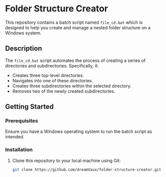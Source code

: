 # Folder Structure Creator

This repository contains a batch script named `file_cd.bat` which is designed to help you create and manage a nested folder structure on a Windows system.

## Description

The `file_cd.bat` script automates the process of creating a series of directories and subdirectories. Specifically, it:

- Creates three top-level directories.
- Navigates into one of these directories.
- Creates three subdirectories within the selected directory.
- Removes two of the newly created subdirectories.

## Getting Started

### Prerequisites

Ensure you have a Windows operating system to run the batch script as intended.

### Installation

1. Clone this repository to your local machine using Git:
   ```bash
   git clone https://github.com/dreamVaux/folder-structure-creator.git
